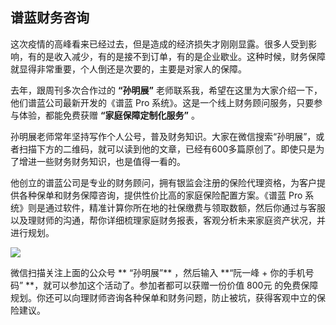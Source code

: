 ## 谱蓝财务咨询

这次疫情的高峰看来已经过去，但是造成的经济损失才刚刚显露。很多人受到影响，有的是收入减少，有的是接不到订单，有的是企业歇业。这种时候，财务保障就显得非常重要，个人倒还是次要的，主要是对家人的保障。

去年，跟周刊多次合作过的 **“孙明展”** 老师联系我，希望在这里为大家介绍一下，他们谱蓝公司最新开发的《谱蓝 Pro 系统》。这是一个线上财务顾问服务，只要参与体验，都能免费获赠 **“家庭保障定制化服务”** 。

孙明展老师常年坚持写作个人公号，普及财务知识。大家在微信搜索“孙明展”，或者扫描下方的二维码，就可以读到他的文章，已经有600多篇原创了。即使只是为了增进一些财务财务知识，也是值得一看的。

他创立的谱蓝公司是专业的财务顾问，拥有银监会注册的保险代理资格，为客户提供各种保单和财务保障咨询，提供性价比高的家庭保险配置方案。《谱蓝 Pro 系统》则是通过软件，精准计算你所在地的社保缴费与领取数额，然后你通过与客服以及理财师的沟通，帮你详细梳理家庭财务报表，客观分析未来家庭资产状况，并进行规划。

![](https://www.wangbase.com/blogimg/asset/202003/bg2020030901.jpg)

微信扫描关注上面的公众号 ** “孙明展”**  ，然后输入 **“阮一峰 + 你的手机号码” **，就可以参加这个活动了。参加者都可以获赠一份价值 800元 的免费保障规划。你还可以向理财师咨询各种保单和财务问题，防止被坑，获得客观中立的保险建议。
